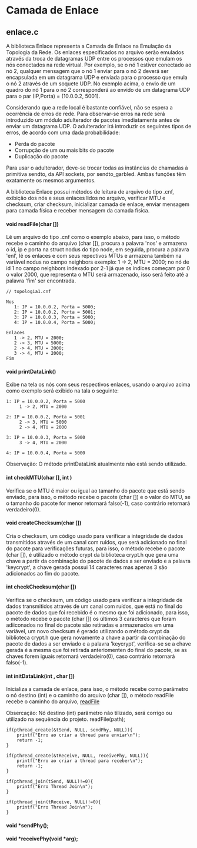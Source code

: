 Camada de Enlace
================

## enlace.c

A biblioteca Enlace representa a Camada de Enlace na Emulação da Topologia da Rede. Os enlaces especificados no arquivo serão emulados através da troca de datagramas UDP entre os processos que emulam os nós conectados na rede virtual. Por exemplo, se o nó 1 estiver conectado ao  nó 2, qualquer mensagem que o nó 1 enviar para o nó 2 deverá ser encapsulada em um datagrama UDP e enviada para o processo que emula o nó 2 através de um soquete UDP. No exemplo acima, o envio de um quadro do nó 1 para o nó 2 corresponderá ao envido de um datagrama UDP para o par (IP,Porta) = (10.0.0.2, 5001).

Considerando que a rede local é bastante confiável, não se espera a ocorrência de erros de rede. Para observar-se erros na rede será introduzido um módulo adulterador de pacotes imediatamente antes de enviar um datagrama UDP. O adulterador irá introduzir os seguintes tipos de erros, de acordo com uma dada probabilidade:
- Perda do pacote
- Corrupção de um ou mais bits do pacote
- Duplicação do pacote

Para usar o adulterador, deve-se trocar todas as instâncias de chamadas à primitiva sendto, da API sockets, por sendto_garbled. Ambas funções têm exatamente os mesmos argumentos.

A biblioteca Enlace possui métodos de leitura de arquivo do tipo .cnf, exibição dos nós e seus enlaces lidos no arquivo, verificar MTU e checksum, criar checksum, inicializar camada de enlace, enviar mensagem para camada física e receber mensagem da camada física.

#### void readFile(char [])
Lê um arquivo do tipo .cnf como o exemplo abaixo, para isso, o método recebe o caminho do arquivo (char []), procura a palavra 'nos' e armazena o id, ip e porta na struct nodus do tipo node, em seguida, procura a palavra 'enl', lê os enlaces e com seus repectivos MTUs e armazena também na variável nodus no campo neighbors exemplo: 1 -> 2, MTU = 2000; no nó de id 1 no campo neighbors indexado por 2-1 já que os índices começam por 0 o valor 2000, que representa o MTU será armazenado, isso será feito até a palavra 'fim' ser encontrada. 
```text
// topologia1.cnf

Nos
   1: IP = 10.0.0.2, Porta = 5000;
   2: IP = 10.0.0.2, Porta = 5001;
   3: IP = 10.0.0.3, Porta = 5000;
   4: IP = 10.0.0.4, Porta = 5000;

Enlaces
   1 -> 2, MTU = 2000;
   2 -> 3, MTU = 5000;
   2 -> 4, MTU = 2000;
   3 -> 4, MTU = 2000;
Fim 
```

#### void printDataLink()
Exibe na tela os nós com seus respectivos enlaces, usando o arquivo acima como exemplo será exibido na tala o seguinte:
```text
1: IP = 10.0.0.2, Porta = 5000
     1 -> 2, MTU = 2000

2: IP = 10.0.0.2, Porta = 5001
     2 -> 3, MTU = 5000
     2 -> 4, MTU = 2000

3: IP = 10.0.0.3, Porta = 5000
     3 -> 4, MTU = 2000

4: IP = 10.0.0.4, Porta = 5000

```
Observação: O método printDataLink atualmente não está sendo utilizado.

#### int  checkMTU(char [], int )
Verifica se o MTU é maior ou igual ao tamanho do pacote que está sendo enviado, para isso, o método recebe o pacote (char []) e o valor do MTU, se o tamanho do pacote for menor retornará falso(-1), caso contrário retornará verdadeiro(0).

#### void createChecksum(char [])
Cria o checksum, um código usado para verificar a integridade de dados transmitidos através de um canal com ruídos, que será adicionado no final do pacote para verificações futuras, para isso, o método recebe o pacote (char []), é utilizado o método crypt da biblioteca crypt.h que gera uma chave a partir da combinação do pacote de dados a ser enviado e a palavra 'keycrypt', a chave gerada possui 14 caracteres mas apenas 3 são adicionados ao fim do pacote.

#### int  checkChecksum(char [])
Verifica se o checksum, um código usado para verificar a integridade de dados transmitidos através de um canal com ruídos, que está no final do pacote de dados que foi recebido é o mesmo que foi adicionado, para isso, o método recebe o pacote (char [])  os últimos 3 caracteres que foram adiiconados no final do pacote são retiradas e armazenados em uma variável, um novo checksum é gerado utilizando o método crypt da biblioteca crypt.h que gera novamente a chave a partir da combinação do pacote de dados a ser enviado e a palavra 'keycrypt', verifica-se se a chave gerada é a mesma que foi retirada anteriomenten do final do pacote, se as chaves forem iguais retornará verdadeiro(0), caso contrário retornará falso(-1).

#### int  initDataLink(int , char [])
Inicializa a camada de enlace, para isso, o método recebe como parâmetro o nó destino (int) e o caminho do arquivo (char []), o método readFile recebe o caminho do arquivo, [readFile](https://github.com/nathiamarrafon/Redes-B-2015/tree/master/Enlace#void-readfilechar)

Obsercação: Nó destino (int) parâmetro não tilizado, será corrigo ou utilizado na sequência do projeto.
	readFile(path);



	if(pthread_create(&tSend, NULL, sendPhy, NULL)){
		printf("Erro ao criar a thread para enviar\n");
		return -1;
	}

	if(pthread_create(&tReceive, NULL, receivePhy, NULL)){
		printf("Erro ao criar a thread para receber\n");
		return -1;
	}

	if(pthread_join(tSend, NULL)!=0){
		printf("Erro Thread Join\n");
	}

	if(pthread_join(tReceive, NULL)!=0){
		printf("Erro Thread Join\n");
	}


#### void *sendPhy();
#### void *receivePhy(void *arg);
